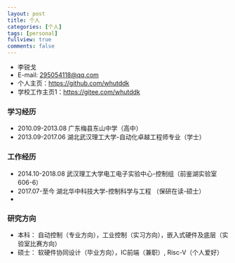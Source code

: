 ```yaml
---
layout: post
title: 个人
categories: [个人]
tags: [personal]
fullview: true
comments: false
---
```



* 李锐戈
* E-mail: 295054118@qq.com
* 个人主页：https://github.com/whutddk
* 学校工作主页1：https://gitee.com/whutddk

### 学习经历
* 2010.09-2013.08 广东梅县东山中学（高中）
* 2013.09-2017.06 湖北武汉理工大学-自动化卓越工程师专业（学士）

### 工作经历
* 2014.10-2018.08 武汉理工大学电工电子实验中心-控制组（前鉴湖实验室606-6）
* 2017.07-至今 湖北华中科技大学-控制科学与工程 （保研在读-硕士）
* 

### 研究方向
* 本科： 自动控制（专业方向），工业控制（实习方向），嵌入式硬件及底层（实验室比赛方向）
* 硕士： 软硬件协同设计（毕业方向），IC前端（兼职）, Risc-V（个人爱好）
